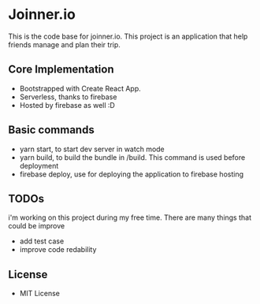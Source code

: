 # Joinner.io
This is the code base for joinner.io. This project is an application that help friends manage and plan their trip. <br />
## Core Implementation
* Bootstrapped with Create React App.
* Serverless, thanks to firebase
* Hosted by firebase as well :D
## Basic commands
* yarn start, to start dev server in watch mode
* yarn build, to build the bundle in /build. This command is used before deployment
* firebase deploy, use for deploying the application to firebase hosting
## TODOs
i'm working on this project during my free time. There are many things that could be improve 
* add test case
* improve code redability 
## License
* MIT License
